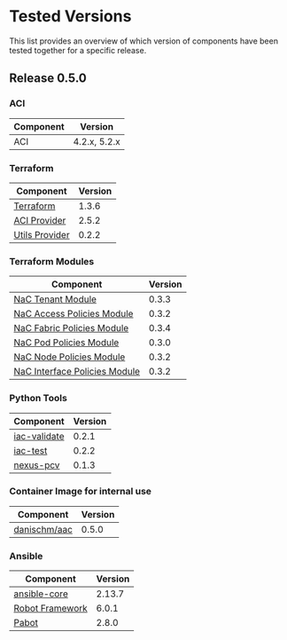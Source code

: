 # Tested Versions

This list provides an overview of which version of components have been tested together for a specific release.

## Release 0.5.0

### ACI

Component | Version
---|---
ACI | 4.2.x, 5.2.x

### Terraform

Component | Version
---|---
[Terraform](https://developer.hashicorp.com/terraform/downloads) | 1.3.6
[ACI Provider](https://registry.terraform.io/providers/CiscoDevNet/aci/2.5.2) | 2.5.2
[Utils Provider](https://registry.terraform.io/providers/netascode/utils/0.2.2) | 0.2.2

### Terraform Modules

Component | Version
---|---
[NaC Tenant Module](https://registry.terraform.io/modules/netascode/nac-tenant/aci/latest) | 0.3.3
[NaC Access Policies Module](https://registry.terraform.io/modules/netascode/nac-access-policies/aci/latest) | 0.3.2
[NaC Fabric Policies Module](https://registry.terraform.io/modules/netascode/nac-fabric-policies/aci/latest) | 0.3.4
[NaC Pod Policies Module](https://registry.terraform.io/modules/netascode/nac-pod-policies/aci/latest) | 0.3.0
[NaC Node Policies Module](https://registry.terraform.io/modules/netascode/nac-node-policies/aci/latest) | 0.3.2
[NaC Interface Policies Module](https://registry.terraform.io/modules/netascode/nac-interface-policies/aci/latest) | 0.3.2

### Python Tools

Component | Version
---|---
[iac-validate](https://github.com/netascode/iac-validate) | 0.2.1
[iac-test](https://github.com/netascode/iac-test) | 0.2.2
[nexus-pcv](https://github.com/netascode/nexus-pcv) | 0.1.3

### Container Image for internal use

Component | Version
---|---
[danischm/aac](https://hub.docker.com/r/danischm/aac/tags) | 0.5.0

### Ansible

Component | Version
---|---
[ansible-core](https://github.com/ansible/ansible) | 2.13.7
[Robot Framework](https://robotframework.org/) | 6.0.1
[Pabot](https://pabot.org/) | 2.8.0
